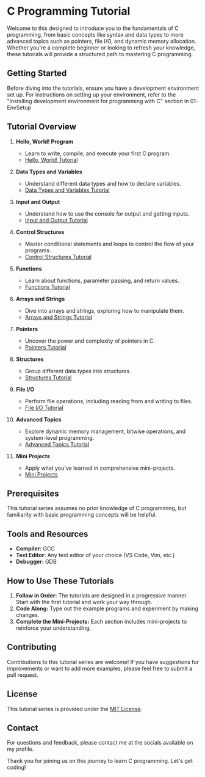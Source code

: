 # C Programming Tutorial

Welcome to this designed to introduce you to the fundamentals of C programming, from basic concepts like syntax and data types to more advanced topics such as pointers, file I/O, and dynamic memory allocation. Whether you're a complete beginner or looking to refresh your knowledge, these tutorials will provide a structured path to mastering C programming.

## Getting Started

Before diving into the tutorials, ensure you have a development environment set up. For instructions on setting up your environment, refer to the "Installing development environment for programming with C" section in 01-EnvSetup

## Tutorial Overview

1. **Hello, World! Program**
   - Learn to write, compile, and execute your first C program.
   - [Hello, World! Tutorial](./02-HelloWorld)

2. **Data Types and Variables**
   - Understand different data types and how to declare variables.
   - [Data Types and Variables Tutorial](./03-Variables-and-datatypes)

2. **Input and Output**
   - Understand how to use the console for output and getting inputs.
   - [Input and Output Tutorial](./04-Input-and-Output/)


3. **Control Structures**
   - Master conditional statements and loops to control the flow of your programs.
   - [Control Structures Tutorial](./05-Control-Structures/)

4. **Functions**
   - Learn about functions, parameter passing, and return values.
   - [Functions Tutorial](./06-Functions/)

5. **Arrays and Strings**
   - Dive into arrays and strings, exploring how to manipulate them.
   - [Arrays and Strings Tutorial](./06_arrays_strings.md)

6. **Pointers**
   - Uncover the power and complexity of pointers in C.
   - [Pointers Tutorial](./07_pointers.md)

7. **Structures**
   - Group different data types into structures.
   - [Structures Tutorial](./08_structures.md)

8. **File I/O**
   - Perform file operations, including reading from and writing to files.
   - [File I/O Tutorial](./09_file_io.md)

9. **Advanced Topics**
   - Explore dynamic memory management, bitwise operations, and system-level programming.
   - [Advanced Topics Tutorial](./10_advanced_topics.md)

10. **Mini Projects**
    - Apply what you've learned in comprehensive mini-projects.
    - [Mini Projects](./11_mini_projects.md)

## Prerequisites

This tutorial series assumes no prior knowledge of C programming, but familiarity with basic programming concepts will be helpful.

## Tools and Resources

- **Compiler:** GCC
- **Text Editor:** Any text editor of your choice (VS Code, Vim, etc.)
- **Debugger:** GDB

## How to Use These Tutorials

1. **Follow in Order:** The tutorials are designed in a progressive manner. Start with the first tutorial and work your way through.
2. **Code Along:** Type out the example programs and experiment by making changes.
3. **Complete the Mini-Projects:** Each section includes mini-projects to reinforce your understanding. 


## Contributing

Contributions to this tutorial series are welcome! If you have suggestions for improvements or want to add more examples, please feel free to submit a pull request.

## License

This tutorial series is provided under the [MIT License](LICENSE.md).

## Contact

For questions and feedback, please contact me at the socials available on my profile.

Thank you for joining us on this journey to learn C programming. Let's get coding!